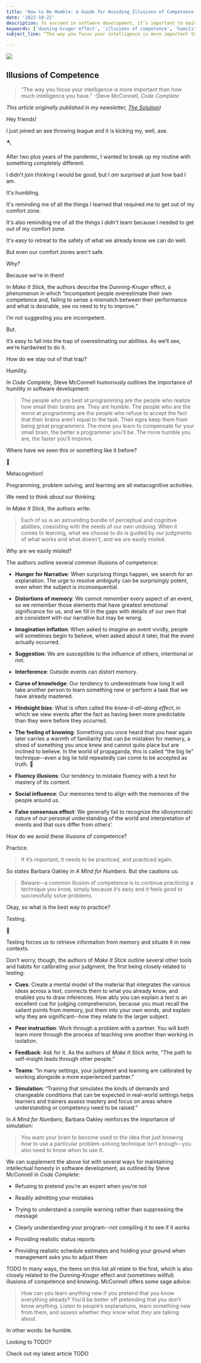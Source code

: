 ```yaml
---
title: 'How to Be Humble: A Guide for Avoiding Illusions of Competence'
date: '2022-10-22'
description: To succeed in software development, it’s important to maintain your humility and avoid illusions of competence. 
keywords: ['dunning-kruger effect', 'illusions of competence', 'humility']
subject_line: “The way you focus your intelligence is more important than how much intelligence you have.”

---
```



![](./jarednielsen-solution-illusions-humility.png)

## Illusions of Competence 

> “The way you focus your intelligence is more important than how much intelligence you have.”
> -Steve McConnell, _Code Complete_

_This article originally published in my newsletter, [The Solution](TODO))_




Hey friends! 

I just joined an axe throwing league and it is kicking my, well, axe. 

🪓

After two plus years of the pandemic, I wanted to break up my routine with something completely different. 

I didn't join thinking I would be good, but I _am_ surprised at just how bad I am. 

It's humbling. 

It's reminding me of all the things I learned that required me to get out of my comfort zone.

It's also reminding me of all the things I _didn't_ learn because I needed to get out of my comfort zone. 

It's easy to retreat to the safety of what we already know we can do well. 

But even our comfort zones aren't safe. 

Why?

Because we're in them! 

In _Make It Stick_, the authors describe the Dunning-Kruger effect, a phenomenon in which “incompetent people overestimate their own competence and, failing to sense a mismatch between their performance and what is desirable, see no need to try to improve.”

I’m not suggesting _you_ are incompetent. 

But.

It’s easy to fall into the trap of overestimating our abilities. As we’ll see, we’re hardwired to do it. 

How do we stay out of that trap? 

Humility. 

In _Code Complete_, Steve McConnell humorously outlines the importance of humility in software development: 

> The people who are best at programming are the people who realize how small their brains are. They are humble. The people who are the worst at programming are the people who refuse to accept the fact that their brains aren’t equal to the task. Their egos keep them from being great programmers. The more you learn to compensate for your small brain, the better a programmer you’ll be. The more humble you are, the faster you’ll improve. 

Where have we seen this or something like it before? 

🤔

Metacognition! 

Programming, problem solving, and learning are all metacognitive activities. 

We need to think _about_ our thinking. 

In _Make It Stick_, the authors write: 

> Each of us is an astounding bundle of perceptual and cognitive abilities, coexisting with the seeds of our own undoing. When it comes to learning, what we choose to do is guided by our judgments of what works and what doesn't, and we are easily misled. 

Why are we easily misled? 

The authors outline several common illusions of competence: 

* **Hunger for Narrative**: When surprising things happen, we search for an explanation. The urge to resolve ambiguity can be surprisingly potent, even when the subject is inconsequential.  

* **Distortions of memory**: We cannot remember every aspect of an event, so we remember those elements that have greatest emotional significance for us, and we fill in the gaps with details of our own that are consistent with our narrative but may be wrong. 

* **Imagination inflation**: When asked to imagine an event vividly, people will sometimes begin to believe, when asked about it later, that the event actually occurred. 

* **Suggestion**: We are susceptible to the influence of others, intentional or not.

* **Interference**: Outside events can distort memory. 

* **Curse of knowledge**: Our tendency to underestimate how long it will take another person to learn something new or perform a task that we have already mastered. 

* **Hindsight bias**: What is often called the _knew-it-all-along effect_, in which we view events after the fact as having been more predictable than they were before they occurred. 

* **The feeling of knowing**: Something you once heard that you hear again later carries a warmth of familiarity that can be mistaken for memory, a shred of something you once knew and cannot quite place but are inclined to believe. In the world of propaganda, this is called “the big lie” technique--even a big lie told repeatedly can come to be accepted as truth. 🤔

* **Fluency illusions**: Our tendency to mistake fluency with a text for mastery of its content. 

* **Social influence**: Our memories tend to align with the memories of the people around us. 

* **False consensus effect**: We generally fail to recognize the idiosyncratic nature of our personal understanding of the world and interpretation of events and that ours differ from others’. 

How do we avoid these illusions of competence?

Practice. 

> If it’s important, it needs to be practiced, and practiced again.

So states Barbara Oakley in _A Mind for Numbers_. But she cautions us: 

> Beware--a common illusion of competence is to continue practicing a technique you know, simply because it’s easy and it feels good to successfully solve problems. 

Okay, so what is the best way to practice? 

Testing. 

😬

Testing forces us to retrieve information from memory and situate it in new contexts. 

Don’t worry, though, the authors of _Make It Stick_ outline several other tools and habits for calibrating your judgment, the first being closely related to testing: 

* **Cues**: Create a mental model of the material that integrates the various ideas across a text, connects them to what you already know, and enables you to draw inferences. How ably you can explain a text is an excellent cue for judging comprehension, because you must recall the salient points from memory, put them into your own words, and explain why they are significant--how they relate to the larger subject. 

* **Peer instruction**: Work through a problem with a partner. You will both learn more through the process of teaching one another than working in isolation. 

* **Feedback**: Ask for it. As the authors of _Make It Stick_ write, “The path to self-insight leads through other people.” 

* **Teams**: “In many settings, your judgment and learning are calibrated by working alongside a more experienced partner.”

* **Simulation**: “Training that simulates the kinds of demands and changeable conditions that can be expected in real-world settings helps learners and trainers assess mastery and focus on areas where understanding or competency need to be raised.”

In _A Mind for Numbers_, Barbara Oakley reinforces the importance of simulation:

> You want your brain to become used to the idea that just knowing _how_ to use a particular problem-solving technique isn’t enough--you also need to know _when_ to use it. 

We can supplement the above list with several ways for maintaining intellectual honesty in software development, as outlined by Steve McConnell in _Code Complete_: 

* Refusing to pretend you’re an expert when you’re not

* Readily admitting your mistakes

* Trying to understand a compile warning rather than suppressing the message

* Clearly understanding your program--not compiling it to see if it works

* Providing realistic status reports

* Providing realistic schedule estimates and holding your ground when management asks you to adjust them

TODO
In many ways, the items on this list all relate to the first, which is also closely related to the Dunning-Kruger effect and (sometimes willful) illusions of competence and knowing. McConnell offers some sage advice:

> How can you learn anything new if you pretend that you know everything already? You’d be better off pretending that you don’t know anything. Listen to people’s explanations, learn something new from them, and assess whether _they_ know what _they_ are talking about. 

In other words: be humble.

Looking to TODO? 

Check out my latest article TODO

